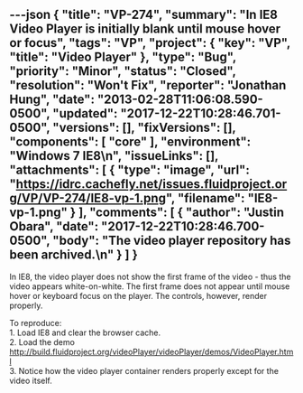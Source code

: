 ---json
{
  "title": "VP-274",
  "summary": "In IE8 Video Player is initially blank until mouse hover or focus",
  "tags": "VP",
  "project": {
    "key": "VP",
    "title": "Video Player"
  },
  "type": "Bug",
  "priority": "Minor",
  "status": "Closed",
  "resolution": "Won't Fix",
  "reporter": "Jonathan Hung",
  "date": "2013-02-28T11:06:08.590-0500",
  "updated": "2017-12-22T10:28:46.701-0500",
  "versions": [],
  "fixVersions": [],
  "components": [
    "core"
  ],
  "environment": "Windows 7 IE8\n",
  "issueLinks": [],
  "attachments": [
    {
      "type": "image",
      "url": "https://idrc.cachefly.net/issues.fluidproject.org/VP/VP-274/IE8-vp-1.png",
      "filename": "IE8-vp-1.png"
    }
  ],
  "comments": [
    {
      "author": "Justin Obara",
      "date": "2017-12-22T10:28:46.700-0500",
      "body": "The video player repository has been archived.\n"
    }
  ]
}
---
In IE8, the video player does not show the first frame of the video - thus the video appears white-on-white. The first frame does not appear until mouse hover or keyboard focus on the player. The controls, however, render properly.&#x20;

To reproduce:\
1\. Load IE8 and clear the browser cache.\
2\. Load the demo <http://build.fluidproject.org/videoPlayer/videoPlayer/demos/VideoPlayer.html>\
3\. Notice how the video player container renders properly except for the video itself.

        